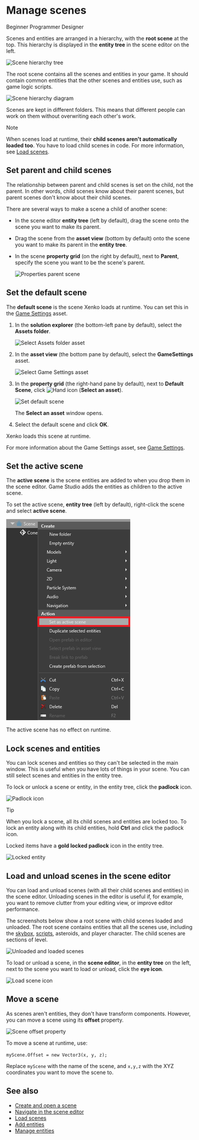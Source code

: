 # Manage scenes

<span class="label label-doc-level">Beginner</span>
<span class="label label-doc-audience">Programmer</span>
<span class="label label-doc-audience">Designer</span>

Scenes and entities are arranged in a hierarchy, with the **root scene** at the top. This hierarchy is displayed in the **entity tree** in the scene editor on the left.

![Scene hierarchy tree](media/scene-hierarchy-tree.png)

The root scene contains all the scenes and entities in your game. It should contain common entities that the other scenes and entities use, such as game logic scripts.

![Scene hierarchy diagram](media/scene-hierarchy-diagram.png)

Scenes are kept in different folders. This means that different people can work on them without overwriting each other's work.

> [!Note]
> When scenes load at runtime, their **child scenes aren't automatically loaded too**. You have to load child scenes in code. For more information, see [Load scenes](load-scenes.md).

## Set parent and child scenes

The relationship between parent and child scenes is set on the child, not the parent. In other words, child scenes know about their parent scenes, but parent scenes don't know about their child scenes.

There are several ways to make a scene a child of another scene:

* In the scene editor **entity tree** (left by default), drag the scene onto the scene you want to make its parent.

* Drag the scene from the **asset view** (bottom by default) onto the scene you want to make its parent in the **entity tree**.

* In the scene **property grid** (on the right by default), next to **Parent**, specify the scene you want to be the scene's parent.

    ![Properties parent scene](media/properties-parent-scene.png)

## Set the default scene

The **default scene** is the scene Xenko loads at runtime. You can set this in the [Game Settings](game-settings.md) asset.

1. In the **solution explorer** (the bottom-left pane by default), select the **Assets folder**.

    ![Select Assets folder asset](media/select-asset-folder.png)

2. In the **asset view** (the bottom pane by default), select the **GameSettings** asset.

    ![Select Game Settings asset](media/select-game-settings-asset.png)

3. In the **property grid** (the right-hand pane by default), next to **Default Scene**, click ![Hand icon](~/manual/game-studio/media/hand-icon.png) (**Select an asset**).
    
    ![Set default scene](media/game-settings-default-scene.png)

    The **Select an asset** window opens.

2. Select the default scene and click **OK**.

Xenko loads this scene at runtime.

For more information about the Game Settings asset, see [Game Settings](game-settings.md).

## Set the active scene

The **active scene** is the scene entities are added to when you drop them in the scene editor. Game Studio adds the entities as children to the active scene.

To set the active scene, **entity tree** (left by default), right-click the scene and select **active scene**.

![Set active scene](media/set-active-scene.png)

The active scene has no effect on runtime. 

## Lock scenes and entities

You can lock scenes and entities so they can't be selected in the main window. This is useful when you have lots of things in your scene. You can still select scenes and entities in the entity tree.

To lock or unlock a scene or entity, in the entity tree, click the **padlock** icon.

![Padlock icon](media/lock-scene-or-entity.png)

>[!Tip]
>When you lock a scene, all its child scenes and entities are locked too. To lock an entity along with its child entities, hold **Ctrl** and click the padlock icon.

Locked items have a **gold locked padlock** icon in the entity tree.

![Locked entity](media/locked-entity.png)    

## Load and unload scenes in the scene editor

You can load and unload scenes (with all their child scenes and entities) in the scene editor. Unloading scenes in the editor is useful if, for example, you want to remove clutter from your editing view, or improve editor performance.

The screenshots below show a root scene with child scenes loaded and unloaded. The root scene contains entities that all the scenes use, including the [skybox](../graphics/textures/skyboxes-and-backgrounds.md), [scripts](../scripts/index.md), asteroids, and player character. The child scenes are sections of level.

![Unloaded and loaded scenes](media/scenes-unloaded.jpg)

To load or unload a scene, in the **scene editor**, in the **entity tree** on the left, next to the scene you want to load or unload, click the **eye icon**.

![Load scene icon](media/load-unload-scene-icon.png)

## Move a scene

As scenes aren't entities, they don't have transform components. However, you can move a scene using its **offset** property.

![Scene offset property](media/scene-offset.png)

To move a scene at runtime, use:

`myScene.Offset = new Vector3(x, y, z);`

Replace `myScene` with the name of the scene, and `x,y,z` with the XYZ coordinates you want to move the scene to.

## See also

* [Create and open a scene](create-a-scene.md)
* [Navigate in the scene editor](navigate-in-the-scene-editor.md)
* [Load scenes](load-scenes.md)
* [Add entities](add-entities.md)
* [Manage entities](manage-entities.md)